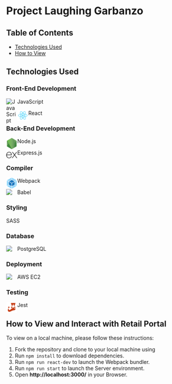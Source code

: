 # Project Laughing Garbanzo

## Table of Contents
- [Technologies Used](#technologies-used)
- [How to View](#how-to-view-and-interact-with-retail-portal)

## Technologies Used

### Front-End Development
JavaScript <img align="left" alt="JavaScript" width="30px" src="https://raw.githubusercontent.com/jmnote/z-icons/master/svg/javascript.svg" />
<br />

React <img align="left" alt="React" width="30px" src="https://raw.githubusercontent.com/github/explore/80688e429a7d4ef2fca1e82350fe8e3517d3494d/topics/react/react.png" />
<br />

### Back-End Development
Node.js <img align="left" alt="Node JS" width="30px" src="https://raw.githubusercontent.com/github/explore/80688e429a7d4ef2fca1e82350fe8e3517d3494d/topics/nodejs/nodejs.png" />
<br />

Express.js <img align="left" alt="Express" width="30px" src="https://github.com/devicons/devicon/blob/master/icons/express/express-original.svg" />
<br />

### Compiler
Webpack <img align="left" alt="Webpack" width="30px" src="https://raw.githubusercontent.com/devicons/devicon/master/icons/webpack/webpack-original.svg" />
<br />

Babel <img align="left" width="30px" src="https://cdn.imgbin.com/8/4/22/imgbin-source-to-source-compiler-javascript-ecmascript-node-js-that-s-Kft9K4nE9YHrMp6sdq0BQ09cK.jpg" />
<br />

### Styling
SASS
<br />

### Database
PostgreSQL <img align="left" width="30px" src="https://icon2.cleanpng.com/20180315/ifq/kisspng-postgresql-logo-computer-software-database-open-source-vector-images-5aaa26e1a38cf4.7370214515211005136699.jpg" />
<br />

### Deployment
AWS EC2 <img align="left" width="30px" src="https://image.pngaaa.com/681/876681-middle.png" />
<br />

### Testing
Jest <img align="left" alt="Jest" width="30px" src="https://raw.githubusercontent.com/vscode-icons/vscode-icons/master/icons/file_type_jest.svg?sanitize=true" />
<br />


## How to View and Interact with Retail Portal
To view on a local machine, please follow these instructions:
1. Fork the repository and clone to your local machine using
2. Run `npm install` to download dependencies.
3. Run `npm run react-dev` to launch the Webpack bundler.
4. Run `npm run start` to launch the Server environment.
5. Open <b>http://localhost:3000/</b> in your Browser.
